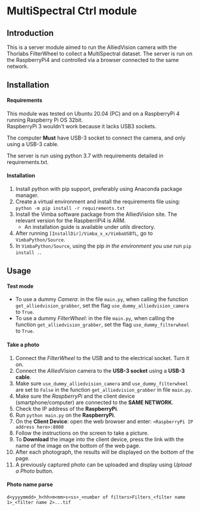 # MultiSpectral Ctrl module #
## Introduction ##
This is a server module aimed to run the AlliedVision camera with the Thorlabs FilterWheel to collect a MultiSpectral dataset.
The server is run on the RaspberryPi4 and controlled via a browser connected to the same network. 

## Installation ##
#### Requirements ####
This module was tested on Ubuntu 20.04 (PC) and on a RaspberryPi 4 running Raspberry Pi OS 32bit.  
RaspberryPi 3 wouldn't work because it lacks USB3 sockets.

The computer **Must** have USB-3 socket to connect the camera, and only using a USB-3 cable.

The server is run using python 3.7 with requirements detailed in requirements.txt.

#### Installation ####
1. Install python with pip support, preferably using Anaconda package manager.
2. Create a virtual environment and install the requirements file using:
`python -m pip install -r requirements.txt`
3. Install the Vimba software package from the AlliedVision site. 
The relevant version for the RaspberriPi4 is ARM.
    - An installation guide is available under _utils_ directory.
4. After running `[InstallDir]/Vimba_x_x/VimbaUSBTL`, go to `VimbaPython/Source`.
5. In `VimbaPython/Source`, using the pip *in the environment you use* run `pip install .`.
  
## Usage ##
#### Test mode ####
- To use a dummy *Camera*: in the file `main.py`, when calling the function `get_alliedvision_grabber`,
 set the flag `use_dummy_alliedvision_camera` to `True`.
- To  use a dummy *FilterWheel*: in the file `main.py`, when calling the function `get_alliedvision_grabber`,
 set the flag `use_dummy_filterwheel` to `True`.
#### Take a photo ####
1. Connect the *FilterWheel* to the USB and to the electrical socket. Turn it on.
2. Connect the *AlliedVision* camera to the **USB-3 socket** using a **USB-3 cable**.
3. Make sure `use_dummy_alliedvision_camera` and `use_dummy_filterwheel` are set to `False` 
in the function `get_alliedvision_grabber` in file `main.py`.
4. Make sure the *RaspberryPi* and the client device (smartphone/computer) are connected to the **SAME NETWORK**.
5. Check the IP address of the **RaspberryPi**.
6. Run `python main.py` on the **RaspberryPi**.
7. On the **Client Device**: open the web browser and enter:
`<RaspberryPi IP address here>:8000`
8. Follow the instructions on the screen to take a picture.
9. To **Download** the image into the client device, press the link with the name of the image 
    on the bottom of the web page.
10. After each photograph, the results will be displayed on the bottom of the page.
11. A previously captured photo can be uploaded and display using _Upload a Photo_ button.

#### Photo name parse ####
`d<yyyymmdd>_h<hh>m<mm>s<ss>_<number of filters>Filters_<filter name 1>_<filter name 2>...tif`